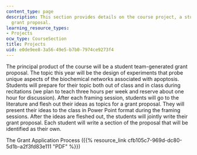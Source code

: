 ```yaml
---
content_type: page
description: This section provides details on the course project, a student team-generated
  grant proposal.
learning_resource_types:
- Projects
ocw_type: CourseSection
title: Projects
uid: e0de9ee8-3a56-49e5-b7b0-7974ce9273f4
---
```


The principal product of the course will be a student team-generated grant proposal. The topic this year will be the design of experiments that probe unique aspects of the biochemical networks associated with apoptosis. Students will prepare for their topic both out of class and in class during recitations (we plan to teach three hours per week and reserve about one hour for discussion). After each framing session, students will go to the literature and flesh out their ideas as topics for a grant proposal. They will present their ideas to the class in Power Point format during the framing sessions. After the ideas are fleshed out, the students will jointly write their grant proposal. Each student will write a section of the proposal that will be identified as their own.

The Grant Application Process ({{% resource_link cfb105c7-969d-dc80-5d1b-a2f3fd83e111 "PDF" %}})